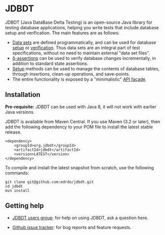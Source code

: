# JDBDT 

JDBDT (Java DataBase Delta Testing) is an open-source Java library for 
testing database applications, helping you write tests
that include database setup and verification.
The main features are as follows:

* [Data sets](DataSets.html) are defined programmatically, and can be used
for database [setup](DBSetup.html) or [verification](DBAssertions.html). Thus data sets 
are an integral part of test specifications, 
without no need to maintain external "data set files".
* [&delta;-assertions](DBAssertions.html) can be used to verify 
database changes incrementally, in addition to standard
state assertions.
* [Setup](DBSetup.html) methods can be used to manage the contents of database
tables, through insertions, clean-up operations, and 
save-points.
* The entire functionality is exposed by a "minimalistic" 
[API facade](Facade.html).

## Installation 

**Pre-requisite:** JDBDT can be used with Java 8, it will not work 
with earlier Java versions. 

JDBDT is available from Maven Central.
If you use Maven (3.2 or later), then add the following dependency to your POM file
to install the latest stable release.

	<dependency>
		<groupId>org.jdbdt</groupId>
        <artifactId>jdbdt</artifactId>
        <version>LATEST</version>
    </dependency>

To compile and install the latest snapshot from scratch, use
the following commands:

	git clone git@github.com:edrdo/jdbdt.git
	cd jdbdt
	mvn install 
	
## Getting help 

* [JDBDT users group](https://groups.google.com/forum/#!forum/jdbdt-users): for help on using JDBDT, ask a question here. 

* [Github issue tracker](https://github.com/edrdo/jdbdt/issues): for bug reports and feature requests.
 